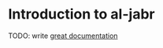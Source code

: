 # Introduction to al-jabr

TODO: write [great documentation](http://jacobian.org/writing/great-documentation/what-to-write/)
